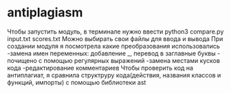 # antiplagiasm
Чтобы запустить модуль, в терминале нужно ввести python3 compare.py input.txt scores.txt 
Можно выбирать свои файлы для ввода и вывода
При создании модуля я посмотрела какие преобразования использовались
-замена имен переменных: добавление _, перевод в заглавные буквы - почищено с помощью регулярных выражений
-замена местами кусков кода
-редактирование комментариев
Чтобы проверить код на антиплагиат, я сравнила структруру кода(действия, названия классов и функций, импорты) с помощью библиотеки ast
